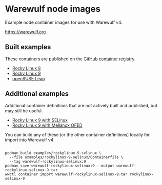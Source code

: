 # Warewulf node images

Example node container images for use with Warewulf v4.

https://warewulf.org

## Built examples

These containers are published on the [GitHub container registry][1].

[1]: https://github.com/orgs/warewulf/packages?repo_name=warewulf-node-images

* [Rocky Linux 8](rockylinux-8)
* [Rocky Linux 9](rockylinux-9)
* [openSUSE Leap](leap)

## Additional examples

Additional container definitions that are not actively built and published, but
may still be useful.

* [Rocky Linux 9 with SELinux](examples/rockylinux-9-selinux)
* [Rocky Linux 9 with Mellanox OFED](examples/rockylinux-9-mofed)

You can build any of these (or the other container definitions) locally for
import into Warewulf v4.

```shell

podman build examples/rockylinux-9-selinux \
  --file examples/rockylinux-9-selinux/Containerfile \
  --tag warewulf-rockylinux-selinux:9
podman save warewulf-rockylinux-selinux:9 --output warewulf-rockylinux-selinux-9.tar
wwctl container import warewulf-rockylinux-selinux-9.tar rockylinux-selinux-9
```
